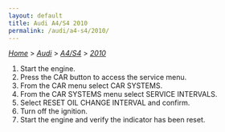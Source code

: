```yaml
---
layout: default
title: Audi A4/S4 2010
permalink: /audi/a4-s4/2010/
---
```

[*Home*](/) > [*Audi*](/audi/) > [*A4/S4*](/audi/a4-s4/) > [*2010*](/audi/a4-s4/2010/)
1. Start the engine.
2. Press the CAR button to access the service menu.
3. From the CAR menu select CAR SYSTEMS.
4. From the CAR SYSTEMS menu select SERVICE INTERVALS.
5. Select RESET OIL CHANGE INTERVAL and confirm.
6. Turn off the ignition.
7. Start the engine and verify the indicator has been reset.